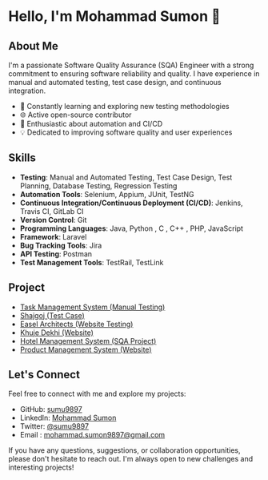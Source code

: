 # Hello, I'm Mohammad Sumon 👋

## About Me

I'm a passionate Software Quality Assurance (SQA) Engineer with a strong commitment to ensuring software reliability and quality. I have experience in manual and automated testing, test case design, and continuous integration.

- 🔬 Constantly learning and exploring new testing methodologies
- 🌐 Active open-source contributor
- 🚀 Enthusiastic about automation and CI/CD
- 💡 Dedicated to improving software quality and user experiences

## Skills

- **Testing**: Manual and Automated Testing, Test Case Design, Test Planning, Database Testing, Regression Testing
- **Automation Tools**: Selenium, Appium, JUnit, TestNG
- **Continuous Integration/Continuous Deployment (CI/CD)**: Jenkins, Travis CI, GitLab CI
- **Version Control**: Git
- **Programming Languages**: Java, Python , C , C++ , PHP, JavaScript
- **Framework**: Laravel
- **Bug Tracking Tools**: Jira
- **API Testing**: Postman
- **Test Management Tools**: TestRail, TestLink


## Project
- [Task Management System (Manual Testing)](https://github.com/sumu9897/Task-Management)
- [Shajgoj (Test Case)](https://github.com/sumu9897/Test-Case/tree/main/Shajgoj)
- [Easel Architects (Website Testing)](https://github.com/sumu9897/Easel-Architects)
- [Khuje Dekhi (Website)](https://khujedekhi.com/)
- [Hotel Management System (SQA Project)](https://github.com/sumu9897/S-Q-T)
- [Product Management System (Website)](https://github.com/sumu9897/Product-Management-System)



## Let's Connect

Feel free to connect with me and explore my projects:

- GitHub: [sumu9897](https://github.com/sumu9897)
- LinkedIn: [Mohammad Sumon](https://www.linkedin.com/in/md-sumon9897/)
- Twitter: [@sumu9897](https://twitter.com/sumu9897)
- Email : mohammad.sumon9897@gmail.com

If you have any questions, suggestions, or collaboration opportunities, please don't hesitate to reach out. I'm always open to new challenges and interesting projects!
